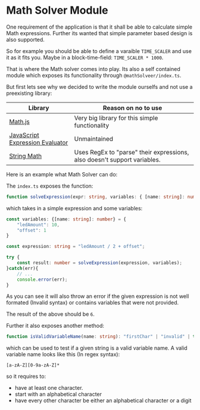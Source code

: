 # Math Solver Module

One requirement of the application is that it shall be able to calculate simple Math expressions.
Further its wanted that simple parameter based design is also supported.

So for example you should be able to define a varaible `TIME_SCALER` and use it as it fits you. Maybe in a block-time-field: `TIME_SCALER * 1000`.

That is where the Math solver comes into play. Its also a self contained module which exposes its functionality through `@mathSolveer/index.ts`.

But first lets see why we decided to write the module ourselfs and not use a preexisting library:

|Library|Reason on no to use|
|-|-|
|[Math.js](https://mathjs.org/)|Very big library for this simple functionality|
|[JavaScript Expression Evaluator](https://silentmatt.com/javascript-expression-evaluator/)|Unmaintained|
|[String Math](https://www.npmjs.com/package/string-math)|Uses RegEx to "parse" their expressions, also doesn't support variables.|

Here is an example what Math Solver can do:

The `index.ts` exposes the function:

```ts
function solveExpression(expr: string, variables: { [name: string]: number }): number;
```

which takes in a simple expression and some variables:

```ts
const variables: {[name: string]: number} = {
    "ledAmount": 10,
    "offset": 1
}

const expression: string = "ledAmount / 2 + offset";

try {
    const result: number = solveExpression(expression, variables);
}catch(err){
    // ...
    console.error(err);
}
```

As you can see it will also throw an error if the given expression is not well formated (Invalid syntax) or contains variables that were not provided.

The result of the above should be `6`.

Further it also exposes another method:
```ts
function isValidVariableName(name: string): "firstChar" | "invalid" | true;
```

which can be used to test if a given string is a valid variable name.
A valid variable name looks like this (In regex syntax):
```
[a-zA-Z][0-9a-zA-Z]*
```

so it requires to:
- have at least one character.
- start with an alphabetical character
- have every other character be either an alphabetical character or a digit
